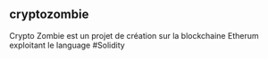 ## cryptozombie

Crypto Zombie est un projet de création sur la blockchaine Etherum exploitant le language #Solidity
